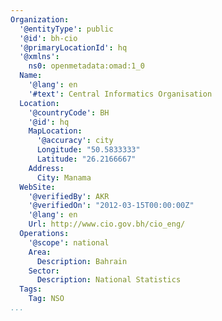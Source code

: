 ```yaml
---
Organization:
  '@entityType': public
  '@id': bh-cio
  '@primaryLocationId': hq
  '@xmlns':
    ns0: openmetadata:omad:1_0
  Name:
    '@lang': en
    '#text': Central Informatics Organisation
  Location:
    '@countryCode': BH
    '@id': hq
    MapLocation:
      '@accuracy': city
      Longitude: "50.5833333"
      Latitude: "26.2166667"
    Address:
      City: Manama
  WebSite:
    '@verifiedBy': AKR
    '@verifiedOn': "2012-03-15T00:00:00Z"
    '@lang': en
    Url: http://www.cio.gov.bh/cio_eng/
  Operations:
    '@scope': national
    Area:
      Description: Bahrain
    Sector:
      Description: National Statistics
  Tags:
    Tag: NSO
...
```

